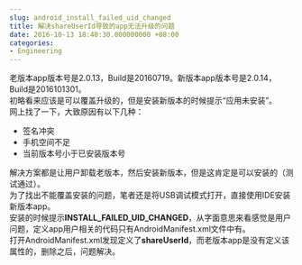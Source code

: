 ```yaml
---
slug: android_install_failed_uid_changed
title: 解决shareUserId导致的app无法升级的问题
date: 2016-10-13 18:40:30.000000000 +08:00
categories:
- Engineering
---
```

老版本app版本号是2.0.13，Build是20160719。新版本app版本号是2.0.14，Build是2016101301。   
初略看来应该是可以覆盖升级的，但是安装新版本的时候提示“应用未安装”。   
网上找了一下，大致原因有以下几种：
+ 签名冲突
+ 手机空间不足
+ 当前版本号小于已安装版本号

解决方案都是让用户卸载老版本，然后安装新版本，但是这肯定是可以安装的（测试通过）。      
为了找出不能覆盖安装的问题，笔者还是将USB调试模式打开，直接使用IDE安装新版本app。   
安装的时候提示**INSTALL_FAILED_UID_CHANGED**，从字面意思来看感觉是用户问题，定义app用户相关的代码只有AndroidManifest.xml文件中有。   
打开AndroidManifest.xml发现定义了**shareUserId**，而老版本app是没有定义该属性的，删除之后，问题解决。